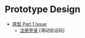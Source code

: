 # Prototype Design

- [原型 Part 1 Issue](https://github.com/eMous/toj/issues/2)
  - [注册登录](https://github.com/eMous/toj/issues/6)
    [滑动验证码]

#
